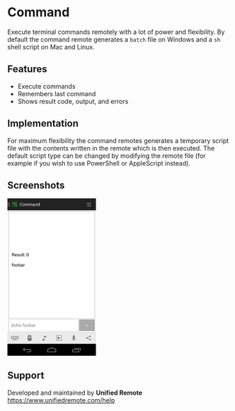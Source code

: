 # Command
Execute terminal commands remotely with a lot of power and flexibility. By default the command remote generates a ``batch`` file on Windows and a ``sh`` shell script on Mac and Linux.

## Features
*  Execute commands
*  Remembers last command
*  Shows result code, output, and errors

## Implementation
For maximum flexibility the command remotes generates a temporary script file with the contents written in the remote which is then executed. The default script type can be changed by modifying the remote file (for example if you wish to use PowerShell or AppleScript instead).

## Screenshots
<img src="screen.png" width="200" />

## Support
Developed and maintained by **Unified Remote**  
https://www.unifiedremote.com/help

